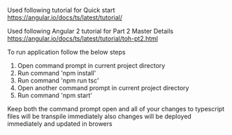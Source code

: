 Used following tutorial for Quick start
https://angular.io/docs/ts/latest/tutorial/

Used following Angular 2 tutorial for Part 2 Master Details
https://angular.io/docs/ts/latest/tutorial/toh-pt2.html


To run application follow the below steps

1) Open command prompt in current project directory
2) Run command 'npm install'
3) Run command 'npm run tsc'
4) Open another command prompt in current project directory
5) Run command 'npm start'

Keep both the command prompt open and all of your changes to typescript files will be transpile immediately
also changes will be deployed immediately and updated in browers